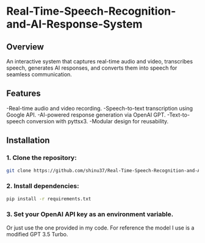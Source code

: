 # Real-Time-Speech-Recognition-and-AI-Response-System

## Overview
An interactive system that captures real-time audio and video, transcribes speech, generates AI responses, and converts them into speech for seamless communication.

## Features
-Real-time audio and video recording.
-Speech-to-text transcription using Google API.
-AI-powered response generation via OpenAI GPT.
-Text-to-speech conversion with pyttsx3.
-Modular design for reusability.

## Installation

### 1. Clone the repository:
```bash
git clone https://github.com/shinu37/Real-Time-Speech-Recognition-and-AI-Response-System.git
```

### 2. Install dependencies:
```bash
pip install -r requirements.txt
```

### 3. Set your OpenAI API key as an environment variable.
Or just use the one provided in my code. For reference the model I use is a modified GPT 3.5 Turbo.
